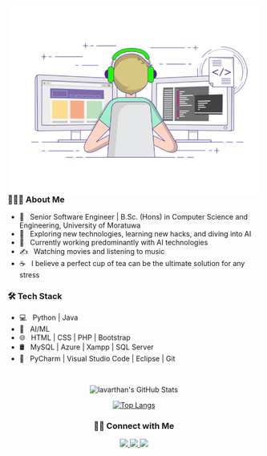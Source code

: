<img align="right" alt="GIF" src="https://raw.githubusercontent.com/devSouvik/devSouvik/master/gif3.gif" width="500"/>

<h3><b> 👨🏻‍💻 About Me </b></h3>

- 🔭 &nbsp; Senior Software Engineer | B.Sc. (Hons) in Computer Science and Engineering, University of Moratuwa  
- 🤔 &nbsp; Exploring new technologies, learning new hacks, and diving into AI  
- 🤖 &nbsp; Currently working predominantly with AI technologies  
- ✍️ &nbsp; Watching movies and listening to music  
- ☕ &nbsp; I believe a perfect cup of tea can be the ultimate solution for any stress  

<h3>🛠 Tech Stack</h3>

- 💻 &nbsp; Python | Java  
- 🤖 &nbsp; AI/ML  
- 🌐 &nbsp; HTML | CSS | PHP | Bootstrap  
- 🛢 &nbsp; MySQL | Azure | Xampp | SQL Server  
- 🔧 &nbsp; PyCharm | Visual Studio Code | Eclipse | Git  

<br>

<p align="center">
  <img src="https://github-readme-stats-oo4ka4eqt-lavarthans-projects.vercel.app/api?username=lavarthan97&count_private=true&show_icons=true&line_height=20&title_color=7A7ADB&icon_color=2234AE&text_color=D3D3D3&bg_color=000000&v=1" alt="lavarthan's GitHub Stats">
</p>

<p align="center">
  <a href="https://github.com/lavarthan97/github-readme-stats">
    <img src="https://github-readme-stats-oo4ka4eqt-lavarthans-projects.vercel.app/api/top-langs/?username=lavarthan97&layout=compact&text_color=daf7dc&bg_color=151515" alt="Top Langs">
  </a>
</p>
<h3 align="center"> 🤝🏻 Connect with Me </h3>

<p align="center">
  <a href="https://www.instagram.com/lavarthan/" target="_blank" rel="noopener noreferrer">
    <img src="https://img.icons8.com/plasticine/100/000000/instagram-new.png" width="50" />
  </a>
  <a href="https://www.linkedin.com/in/lavarthan-selvaratnam/" target="_blank" rel="noopener noreferrer">
    <img src="https://img.icons8.com/plasticine/100/000000/linkedin.png" width="50" />
  </a>
  <a href="mailto:lavarthan97@gmail.com" target="_blank" rel="noopener noreferrer">
    <img src="https://img.icons8.com/plasticine/100/000000/gmail.png" width="50" />
  </a>
</p>
